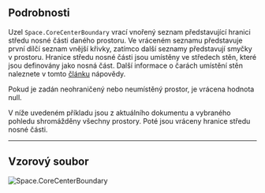 ## Podrobnosti
Uzel `Space.CoreCenterBoundary` vrací vnořený seznam představující hranici středu nosné části daného prostoru. Ve vráceném seznamu představuje první dílčí seznam vnější křivky, zatímco další seznamy představují smyčky v prostoru. Hranice středu nosné části jsou umístěny ve středech stěn, které jsou definovány jako nosná část. Další informace o čarách umístění stěn naleznete v tomto [článku](https://help.autodesk.com/view/RVT/2024/CSY/?guid=GUID-0BB62832-36DD-4E06-A9D4-EE98CE0FCF89) nápovědy.

Pokud je zadán neohraničený nebo neumístěný prostor, je vrácena hodnota null.

V níže uvedeném příkladu jsou z aktuálního dokumentu a vybraného pohledu shromážděny všechny prostory. Poté jsou vráceny hranice středu nosné části.

___
## Vzorový soubor

![Space.CoreCenterBoundary](./Revit.Elements.Space.CoreCenterBoundary_img.jpg)
